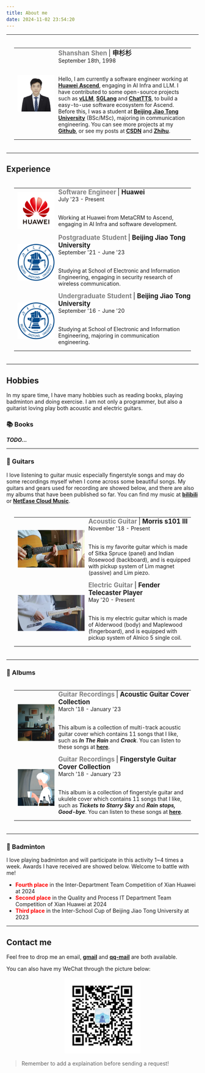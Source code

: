 ```yaml
---
title: About me
date: 2024-11-02 23:54:20
---
```


<!-- style="margin-right:100px" -->
---

<table border=0 class="bg_colour"
    style="padding:20px;width:100%;border:0px;border-spacing:0px;border-collapse:collapse;margin-right:auto;margin-left:auto;">
    <tbody>
        <tr>
            <td style="padding:10px;width:25%;vertical-align:middle;border-color:transparent">
                <div class="one">
                    <img src='../images/About/me.jpg' width="200">
                </div>
            </td>
            <td style="padding:0px;width:75%;vertical-align:top;border-color:transparent">
                <papertitle style="color:gray"><big><b>Shanshan Shen</b></big> </papertitle>
                <papertitle><big> | <b>申杉杉</b></big></papertitle>
                <br>
                September 18th, 1998
                <br>
                <br>
                <p>Hello, I am currently a software engineer working at <b><a href="https://www.hiascend.com/">Huawei Ascend</a></b>, engaging in AI Infra and LLM. I have contributed to some open-source projects such as <b><a href="https://github.com/vllm-project/vllm">vLLM</a></b>, <b><a href="https://github.com/sgl-project/sglang">SGLang</a></b> and <b><a href="https://github.com/2noise/ChatTTS">ChatTTS</a></b>, to build a easy-to-use software ecosystem for Ascend. Before this, I was a student at <b><a href="https://www.bjtu.edu.cn/">Beijing Jiao Tong University</a></b> (BSc/MSc), majoring in communication engineering. You can see more projects at my <b><a href="https://github.com/shen-shanshan">Github</a></b>, or see my posts at <b><a href="https://blog.csdn.net/weixin_44162047?type=blog">CSDN</a></b> and <b><a href="https://www.zhihu.com/people/sss-53-26">Zhihu</a></b>.</p>
            </td>
        </tr>
    </tbody>
</table>

---

## Experience

<table border=0 class="bg_colour"
    style="padding:20px;width:100%;border:0px;border-spacing:0px;border-collapse:collapse;margin-right:auto;margin-left:auto;">
    <tbody>
        <tr>
            <td style="padding:10px;width:25%;vertical-align:middle;border-color:transparent">
                <div class="one">
                    <img src='../images/About/huawei.png' width="120">
                </div>
            </td>
            <td style="padding:0px;width:75%;vertical-align:top;border-color:transparent">
                <papertitle style="color:gray"><big><b>Software Engineer</b></big> </papertitle>
                <papertitle><big> | <b>Huawei</b></big></papertitle>
                <br>
                July '23 - Present
                <br>
                <br>
                <p>Working at Huawei from MetaCRM to Ascend, engaging in AI Infra and software development.</p>
            </td>
        </tr>
        <tr>
            <td style="padding:10px;width:25%;vertical-align:middle;border-color:transparent">
                <div class="one">
                    <img src='../images/About/bjtu3.png' width="100">
                </div>
            </td>
            <td style="padding:0px;width:75%;vertical-align:top;border-color:transparent">
                <papertitle style="color:gray"><big><b>Postgraduate Student</b></big> </papertitle>
                <papertitle><big> | <b>Beijing Jiao Tong University</b></big></papertitle>
                <br>
                September '21 - June '23
                <br>
                <br>
                <p>Studying at School of Electronic and Information Engineering, engaging in security research of wireless communication.</p>
            </td>
        </tr>
        <tr>
            <td style="padding:10px;width:25%;vertical-align:middle;border-color:transparent">
                <div class="one">
                    <img src='../images/About/bjtu3.png' width="100">
                </div>
            </td>
            <td style="padding:0px;width:75%;vertical-align:top;border-color:transparent">
                <papertitle style="color:gray"><big><b>Undergraduate Student</b></big> </papertitle>
                <papertitle><big> | <b>Beijing Jiao Tong University</b></big></papertitle>
                <br>
                September '16 - June '20
                <br>
                <br>
                <p>Studying at School of Electronic and Information Engineering, majoring in communication engineering.</p>
            </td>
        </tr>
    </tbody>
</table>

---

## Hobbies

In my spare time, I have many hobbies such as reading books, playing badminton and doing exercise. I am not only a programmer, but also a guitarist loving play both acoustic and electric guitars.

### 📚 Books

**_TODO..._**

---

### 🎸 Guitars

I love listening to guitar music especially fingerstyle songs and may do some recordings myself when I come across some beautiful songs. My guitars and gears used for recording are showed below, and there are also my albums that have been published so far. You can find my music at <b><a href="https://space.bilibili.com/14112152">bilibili</a></b> or <b><a href="https://music.163.com/#/artist?id=62054947">NetEase Cloud Music</a></b>.

<!-- My guitars used for recording: -->

<!-- <table border=0 class="bg_colour"
    style="padding:20px;width:100%;border:0px;border-spacing:0px;border-collapse:collapse;margin-right:auto;margin-left:auto;">
    <tbody>
        <tr>
            <td style="padding:10px;width:25%;vertical-align:middle;border-color:transparent">
                <div class="one">
                    <img src='../images/Guitar/guitar1.jpg' width="140">
                </div>
            </td>
            <td style="padding:0px;width:75%;vertical-align:top;border-color:transparent">
                <papertitle style="color:gray"><big><b>Acoustic Guitar</b></big> </papertitle>
                <papertitle><big> | <b>Morris s101 Ⅲ</b></big></papertitle>
                <br>
                November '18 - Present
                <br>
                <br>
                <p>This is my favorite guitar which is made of Sitka Spruce (panel) and Indian Rosewood (backboard), and is equipped with pickup system of Lim magnet (passive) and Lim piezo.</p>
            </td>
        </tr>
        <tr>
            <td style="padding:10px;width:25%;vertical-align:middle;border-color:transparent">
                <div class="one">
                    <img src='../images/Guitar/guitar2.jpg' width="140">
                </div>
            </td>
            <td style="padding:0px;width:75%;vertical-align:top;border-color:transparent">
                <papertitle style="color:gray"><big><b>Electric Guitar</b></big> </papertitle>
                <papertitle><big> | <b>Fender Telecaster Player</b></big></papertitle>
                <br>
                May '20 - Present
                <br>
                <br>
                <p>This is my electric guitar which is made of Alderwood (body) and Maplewood (fingerboard), and is equipped with pickup system of Alnico 5 single coil.</p>
            </td>
        </tr>
    </tbody>
</table> -->

<table border=0 class="bg_colour"
    style="padding:20px;width:100%;border:0px;border-spacing:0px;border-collapse:collapse;margin-right:auto;margin-left:auto;">
    <tbody>
        <tr>
            <td style="padding:10px;width:42%;vertical-align:middle;border-color:transparent">
                <div class="one">
                    <img src='../images/Guitar/guitar1.jpg' width="220">
                </div>
            </td>
            <td style="padding:0px;width:58%;vertical-align:top;border-color:transparent">
                <papertitle style="color:gray"><big><b>Acoustic Guitar</b></big> </papertitle>
                <papertitle><big> | <b>Morris s101 Ⅲ</b></big></papertitle>
                <br>
                November '18 - Present
                <br>
                <br>
                <p>This is my favorite guitar which is made of Sitka Spruce (panel) and Indian Rosewood (backboard), and is equipped with pickup system of Lim magnet (passive) and Lim piezo.</p>
            </td>
        </tr>
        <tr>
            <td style="padding:10px;width:42%;vertical-align:middle;border-color:transparent">
                <div class="one">
                    <img src='../images/Guitar/guitar2.jpg' width="220">
                </div>
            </td>
            <td style="padding:0px;width:58%;vertical-align:top;border-color:transparent">
                <papertitle style="color:gray"><big><b>Electric Guitar</b></big> </papertitle>
                <papertitle><big> | <b>Fender Telecaster Player</b></big></papertitle>
                <br>
                May '20 - Present
                <br>
                <br>
                <p>This is my electric guitar which is made of Alderwood (body) and Maplewood (fingerboard), and is equipped with pickup system of Alnico 5 single coil.</p>
            </td>
        </tr>
    </tbody>
</table>

<!-- Other recording gears I used: -->
<!-- | Gears | My Choice |
|:---------|:----------|
| Mic | AKG C3000 |
| Preamp | Lim |
| Audio Card | Yamaha UR242 |
| DAW | Studio One |
| Plugins | Bias fx2／Ozone／Lexicon／Waves／Slate Digital／Raum |
| Video Editing | Video Studio Pro 2019 | -->

<!-- - Mic: AKG C3000
- Audio card: Yamaha UR242
- DAW: Studio One
- Plugins: Bias fx2／Ozone／Lexicon／Waves／Slate Digital／Raum
- Video editing: Video Studio Pro 2019 -->

<!-- I have published 2 albums so far: -->
---
### 🎵 Albums

<table border=0 class="bg_colour"
    style="padding:20px;width:100%;border:0px;border-spacing:0px;border-collapse:collapse;margin-right:auto;margin-left:auto;">
    <tbody>
            <td style="padding:10px;width:25%;vertical-align:middle;border-color:transparent">
                <div class="one">
                    <img src='../images/Guitar/album1.png' width="110">
                </div>
            </td>
            <td style="padding:0px;width:75%;vertical-align:top;border-color:transparent">
                <papertitle style="color:gray"><big><b>Guitar Recordings</b></big> </papertitle>
                <papertitle><big> | <b>Acoustic Guitar Cover Collection</b></big></papertitle>
                <br>
                March '18 - January '23
                <br>
                <br>
                <p>This album is a collection of multi-track acoustic guitar cover which contains 11 songs that I like, such as <b><i>In The Rain</i></b> and <b><i>Crack</i></b>. You can listen to these songs at <b><a href="https://music.163.com/#/album?id=197408623">here</a></b>.</p>
            </td>
        </tr>
        <tr>
            <td style="padding:10px;width:25%;vertical-align:middle;border-color:transparent">
                <div class="one">
                    <img src='../images/Guitar/album2.png' width="110">
                </div>
            </td>
            <td style="padding:0px;width:75%;vertical-align:top;border-color:transparent">
                <papertitle style="color:gray"><big><b>Guitar Recordings</b></big> </papertitle>
                <papertitle><big> | <b>Fingerstyle Guitar Cover Collection</b></big></papertitle>
                <br>
                March '18 - January '23
                <br>
                <br>
                <p>This album is a collection of fingerstyle guitar and ukulele cover which contains 11 songs that I like, such as <b><i>Tickets to Starry Sky</i></b> and <b><i>Rain stops, Good-bye</i></b>. You can listen to these songs at <b><a href="https://music.163.com/#/album?id=197653151">here</a></b>.</p>
            </td>
        </tr>
    </tbody>
</table>

---

### 🏸 Badminton

I love playing badminton and will participate in this activity 1~4 times a week. Awards I have received are showed below. Welcome to battle with me!

- <b><font color="#ff0000">Fourth place</font></b> in the Inter-Department Team Competition of Xian Huawei at 2024
- <b><font color="#ff0000">Second place</font></b> in the Quality and Process IT Department Team Competition of Xian Huawei at 2024
- <b><font color="#ff0000">Third place</font></b> in the Inter-School Cup of Beijing Jiao Tong University at 2023

<!-- <table border=0 class="bg_colour"
    style="padding:20px;width:100%;border:0px;border-spacing:0px;border-collapse:collapse;margin-right:auto;margin-left:auto;">
    <tbody>
        <tr>
            <td style="padding:10px;width:25%;vertical-align:middle;border-color:transparent">
                <div class="one">
                    <img src='../images/Badminton/Badminton3.jpg' width="100">
                </div>
            </td>
            <td style="padding:0px;width:75%;vertical-align:top;border-color:transparent">
                <papertitle style="color:gray"><big><b>Fourth place</b></big> </papertitle>
                <papertitle><big> | <b>Inter-Department Team Competition</b></big></papertitle>
                <br>
                September '24
                <br>
                <br>
                <p>This competition was hosted by Xian Huawei.</p>
            </td>
        </tr>
        <tr>
            <td style="padding:10px;width:25%;vertical-align:middle;border-color:transparent">
                <div class="one">
                    <img src='../images/Badminton/Badminton2.jpg' width="100">
                </div>
            </td>
            <td style="padding:0px;width:75%;vertical-align:top;border-color:transparent">
                <papertitle style="color:gray"><big><b>Second place</b></big> </papertitle>
                <papertitle><big> | <b>Quality and Process IT Department Team Competition</b></big></papertitle>
                <br>
                August '24
                <br>
                <br>
                <p>This competition was hosted by Xian Huawei.</p>
            </td>
        </tr>
        <tr>
            <td style="padding:10px;width:25%;vertical-align:middle;border-color:transparent">
                <div class="one">
                    <img src='../images/Badminton/Badminton1.jpg' width="100">
                </div>
            </td>
            <td style="padding:0px;width:75%;vertical-align:top;border-color:transparent">
                <papertitle style="color:gray"><big><b>Third place</b></big> </papertitle>
                <papertitle><big> | <b>Inter-School Cup</b></big></papertitle>
                <br>
                March '23
                <br>
                <br>
                <p>This competition was hosted by Beijing Jiao Tong University.</p>
            </td>
        </tr>
    </tbody>
</table> -->

---

## Contact me

<p>Feel free to drop me an email, <b><a href="shanshanshen333@gmail.com">gmail</a></b> and <b><a href="467638484@qq.com">qq-mail</a></b> are both available.</p>

You can also have my WeChat through the picture below:

<center>
    <img src="../images/WeChat.png" width="200" alt="WeChat">
</center>

> Remember to add a explaination before sending a request!

